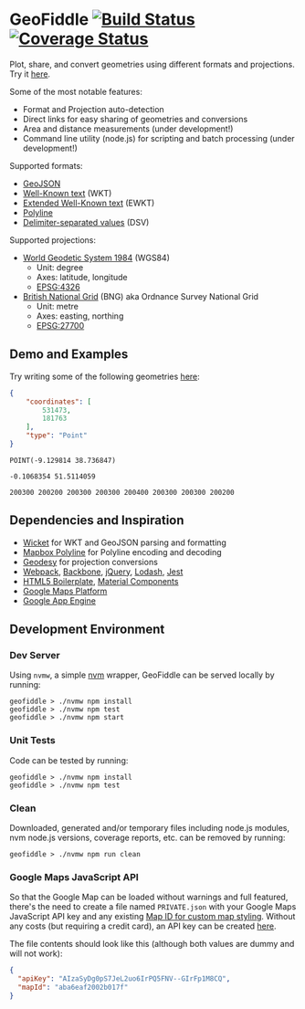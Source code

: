 # GeoFiddle [![Build Status](https://travis-ci.org/ruipinge/geofiddle.svg?branch=master)](https://travis-ci.org/ruipinge/geofiddle) [![Coverage Status](https://coveralls.io/repos/github/ruipinge/geofiddle/badge.svg?branch=master)](https://coveralls.io/github/ruipinge/geofiddle?branch=master)

Plot, share, and convert geometries using different formats and projections.
Try it [here](https://geofiddle.com).

Some of the most notable features:

- Format and Projection auto-detection
- Direct links for easy sharing of geometries and conversions
- Area and distance measurements (under development!)
- Command line utility (node.js) for scripting and batch processing (under development!)

Supported formats:

- [GeoJSON](http://geojson.org/)
- [Well-Known text](https://en.wikipedia.org/wiki/Well-known\_text) (WKT)
- [Extended Well-Known
  text](https://postgis.net/docs/using\_postgis\_dbmanagement.html#EWKB\_EWKT)
  (EWKT)
- [Polyline](https://developers.google.com/maps/documentation/utilities/polylinealgorithm)
- [Delimiter-separated
  values](https://en.wikipedia.org/wiki/Delimiter-separated\_values) (DSV)

Supported projections:

- [World Geodetic System
  1984](https://en.wikipedia.org/wiki/World\_Geodetic\_System) (WGS84)
  - Unit: degree
  - Axes: latitude, longitude
  - [EPSG:4326](https://epsg.io/4326)
- [British National
  Grid](https://en.wikipedia.org/wiki/Ordnance\_Survey\_National\_Grid) (BNG)
  aka Ordnance Survey National Grid
  - Unit: metre
  - Axes: easting, northing
  - [EPSG:27700](https://epsg.io/27700)

## Demo and Examples

Try writing some of the following geometries [here](https://geofiddle.com):

```json
{
    "coordinates": [
        531473,
        181763
    ],
    "type": "Point"
}
```

```text
POINT(-9.129814 38.736847)
```

```text
-0.1068354 51.5114059
```

```text
200300 200200 200300 200300 200400 200300 200300 200200
```

## Dependencies and Inspiration

- [Wicket](https://github.com/arthur-e/Wicket) for WKT and GeoJSON parsing and formatting
- [Mapbox Polyline](https://github.com/mapbox/polyline) for Polyline encoding
  and decoding
- [Geodesy](https://github.com/chrisveness/geodesy) for projection conversions
- [Webpack](https://webpack.js.org/), [Backbone](http://backbonejs.org/),
  [jQuery](https://jquery.com/), [Lodash](https://lodash.com/),
  [Jest](https://jestjs.io/)
- [HTML5 Boilerplate](https://html5boilerplate.com/), [Material
  Components](https://github.com/material-components/material-components-web)
- [Google Maps Platform](https://cloud.google.com/maps-platform/maps/)
- [Google App Engine](https://cloud.google.com/appengine/)

## Development Environment

### Dev Server

Using ```nvmw```, a simple [nvm](https://github.com/creationix/nvm) wrapper,
GeoFiddle can be served locally by running:

```shell
geofiddle > ./nvmw npm install
geofiddle > ./nvmw npm test
geofiddle > ./nvmw npm start
```

### Unit Tests

Code can be tested by running:

```shell
geofiddle > ./nvmw npm install
geofiddle > ./nvmw npm test
```

### Clean

Downloaded, generated and/or temporary files including node.js modules, nvm
node.js versions, coverage reports, etc. can be removed by running:

```shell
geofiddle > ./nvmw npm run clean
```

### Google Maps JavaScript API

So that the Google Map can be loaded without warnings and full featured,
there's the need to create a file named ```PRIVATE.json``` with your Google
Maps JavaScript API key and any existing [Map ID for custom map
styling](https://developers.google.com/maps/documentation/javascript/cloud-based-map-styling#cloud_tooling).
Without any costs (but requiring a credit card), an API key can be created
[here](https://developers.google.com/maps/documentation/javascript/get-api-key).

The file contents should look like this (although both values are dummy and
will not work):

```json
{
  "apiKey": "AIzaSyDg0pS7JeL2uo6IrPQ5FNV--GIrFp1M8CQ",
  "mapId": "aba6eaf2002b017f"
}
```
